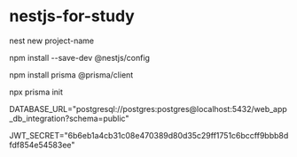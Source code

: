 # nestjs-for-study

 nest new project-name

 npm install --save-dev @nestjs/config

 npm install prisma @prisma/client

 npx prisma init

 DATABASE_URL="postgresql://postgres:postgres@localhost:5432/web_app_db_integration?schema=public"

 JWT_SECRET="6b6eb1a4cb31c08e470389d80d35c29ff1751c6bccff9bbb8dfdf854e54583ee"